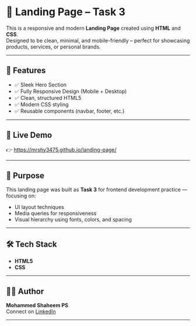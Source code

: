 # 🚀 Landing Page – Task 3

This is a responsive and modern **Landing Page** created using **HTML** and **CSS**.  
Designed to be clean, minimal, and mobile-friendly – perfect for showcasing products, services, or personal brands.

---

## 🌟 Features

- ✅ Sleek Hero Section 
- ✅ Fully Responsive Design (Mobile + Desktop)
- ✅ Clean, structured HTML5
- ✅ Modern CSS styling
- ✅ Reusable components (navbar, footer, etc.)

---

## 🔗 Live Demo

👉 https://mrshy3475.github.io/landing-page/

---

## 🧠 Purpose

This landing page was built as **Task 3** for frontend development practice — focusing on:
- UI layout techniques
- Media queries for responsiveness
- Visual hierarchy using fonts, colors, and spacing

---

## 🛠️ Tech Stack

- **HTML5**
- **CSS**

---

## 🙋‍♂️ Author

 **Mohammed Shaheem PS**  
Connect on [LinkedIn](https://www.linkedin.com/in/mohammed-shaheem-ps-904553308)

---


